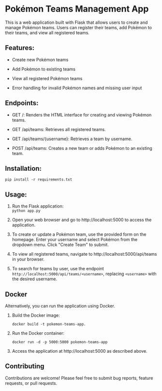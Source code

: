 # Pokémon Teams Management App

This is a web application built with Flask that allows users to create and manage Pokémon teams. Users can register their teams, add Pokémon to their teams, and view all registered teams.

## Features:

- Create new Pokémon teams

- Add Pokémon to existing teams

- View all registered Pokémon teams

- Error handling for invalid Pokémon names and missing user input

## Endpoints:

- GET /: Renders the HTML interface for creating and viewing Pokémon teams.

- GET /api/teams: Retrieves all registered teams.

- GET /api/teams/{username}: Retrieves a team by username.

- POST /api/teams: Creates a new team or adds Pokémon to an existing team.

## Installation:

 ``` 
 pip install -r requirements.txt
```

## Usage:

1. Run the Flask application:   
  ```` python app.py ````

 2. Open your web browser and go to http://localhost:5000 to access the application.

 3. To create or update a Pokémon team, use the provided form on the homepage. Enter your username and select Pokémon from the dropdown menu. Click "Create Team" to submit.

 4. To view all registered teams, navigate to http://localhost:5000/api/teams in your browser.

 5. To search for teams by user, use the endpoint `http://localhost:5000/api/teams/<username>`, replacing `<username>` with the desired username.

## Docker

Alternatively, you can run the application using Docker.

1. Build the Docker image:
   ``` 
   docker build -t pokemon-teams-app.
   ```

3. Run the Docker container:
   ```
   docker run -d -p 5000:5000 pokemon-teams-app
   ```

5. Access the application at http://localhost:5000 as described above.

## Contributing

Contributions are welcome! Please feel free to submit bug reports, feature requests, or pull requests.


   

   

